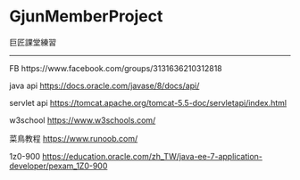 # GjunMemberProject
巨匠課堂練習
<hr>
FB
https://www.facebook.com/groups/3131636210312818

java api
https://docs.oracle.com/javase/8/docs/api/

servlet api
https://tomcat.apache.org/tomcat-5.5-doc/servletapi/index.html

w3school
https://www.w3schools.com/

菜鳥教程
https://www.runoob.com/

1z0-900
https://education.oracle.com/zh_TW/java-ee-7-application-developer/pexam_1Z0-900
